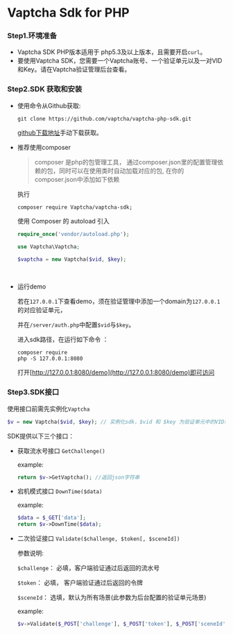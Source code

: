 # Vaptcha Sdk for PHP

### Step1.环境准备

- Vaptcha SDK PHP版本适用于  php5.3及以上版本，且需要开启`curl`。
- 要使用Vaptcha SDK，您需要一个Vaptcha账号、一个验证单元以及一对VID和Key。请在Vaptcha验证管理后台查看。

### Step2.SDK 获取和安装

- 使用命令从Github获取:

  ```shell
  git clone https://github.com/vaptcha/vaptcha-php-sdk.git
  ```

  [github下载地址](https://github.com/vaptcha/vaptcha-php-sdk)手动下载获取。

- 推荐使用composer

  > composer 是php的包管理工具， 通过composer.json里的配置管理依赖的包，同时可以在使用类时自动加载对应的包, 在你的composer.json中添加如下依赖

  执行

  ```shell
  composer require Vaptcha/vaptcha-sdk;
  ```

  使用 Composer 的 autoload 引入

  ```php
  require_once('vendor/autoload.php');

  use Vaptcha\Vaptcha;

  $vaptcha = new Vaptcha($vid, $key);
  ```

  ​

- 运行demo

  若在`127.0.0.1`下查看demo，须在验证管理中添加一个domain为`127.0.0.1`的对应验证单元，

  并在`/server/auth.php`中配置`$vid`与`$key`。

  进入sdk路径，在运行如下命令 ：

  ```shell
  composer require
  php -S 127.0.0.1:8080
  ```

  打开[http://127.0.0.1:8080/demo](http://127.0.0.1:8080/demo)即可访问

### Step3.SDK接口

使用接口前需先实例化`Vaptcha`

```php
$v = new Vaptcha($vid, $key); // 实例化sdk，$vid 和 $key 为验证单元中的VID和Key
```

SDK提供以下三个接口：

- 获取流水号接口 `GetChallenge()`

  example:

  ```php
  return $v->GetVaptcha(); //返回json字符串
  ```

- 宕机模式接口 `DownTime($data)`

  example:

  ```php
  $data = $_GET['data'];
  return $v->DownTime($data);
  ```

- 二次验证接口 `Validate($challenge, $token[, $sceneId])`

  参数说明: 

  `$challenge`： 必填，客户端验证通过后返回的流水号

  `$token`： 必填， 客户端验证通过后返回的令牌

  `$sceneId`： 选填，默认为所有场景(此参数为后台配置的验证单元场景)

  example:

  ```php
  $v->Validate($_POST['challenge'], $_POST['token'], $_POST['sceneId'])
  ```
